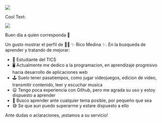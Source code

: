 ![](https://images.cooltext.com/5582494.png)

<a href="http://cooltext.com" target="_top"><img src="https://cooltext.com/images/ct_pixel.gif" width="80" height="15" alt="Cool Text: Logo and Graphics Generator" border="0" /></a>


![](GHLogoTMP.png)

Buen dia a quien corresponda 👋


Un gusto mostrar el perfil de 👨‍🏫 ✨ Rico Medina ✨.
En la busqueda de aprender y tratando de mejorar:

- 🔭 Estudiante del TICS  
- 🖥 Actualmente me dedico a la programacion, en aprendizaje progresivo hacia desarrollo de aplicaciones web
- 🕹️ Suelo tener pasatiempos, como jugar videojuegos, edicion de video, transmitir contenido, leer y escuchar musica
- 😦 Tengo poca experiencia con Github, pero me agrada su uso y estoy dispuesto a aprender
- 👾 Busco aprender ante cualquier tema posible, por pequeño que sea
- 😅 Se que aun puedo superarme y estare dispuesto a ello

Ante dudas o aclaraciones, ¡estamos a su servicio!




